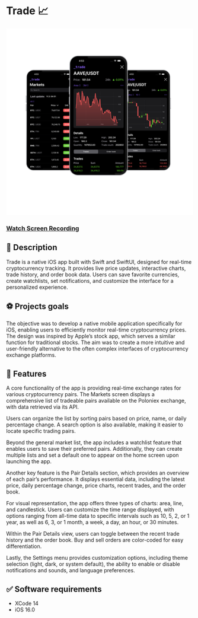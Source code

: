 # Trade 📈

![image alt](https://github.com/protyoya/Trade/blob/6fcd82181db9ba8aafee1afbe2ed0897ae9a93ee/mockup.png)

### [Watch Screen Recording]( https://youtube.com/shorts/pjhEURr6-7w)

## 📝 Description

Trade is a native iOS app built with Swift and SwiftUI, designed for real-time cryptocurrency tracking. 
It provides live price updates, interactive charts, trade history, and order book data. Users can save favorite currencies, create watchlists, set notifications, and customize the interface for a personalized experience.


## ⚽️ Projects goals

The objective was to develop a native mobile application specifically for iOS, enabling users to efficiently monitor real-time cryptocurrency prices. The design was inspired by Apple’s stock app, which serves a similar function for traditional stocks. The aim was to create a more intuitive and user-friendly alternative to the often complex interfaces of cryptocurrency exchange platforms.

## 🚀 Features

A core functionality of the app is providing real-time exchange rates for various cryptocurrency pairs. The Markets screen displays a comprehensive list of tradeable pairs available on the Poloniex exchange, with data retrieved via its API.

Users can organize the list by sorting pairs based on price, name, or daily percentage change. A search option is also available, making it easier to locate specific trading pairs.

Beyond the general market list, the app includes a watchlist feature that enables users to save their preferred pairs. Additionally, they can create multiple lists and set a default one to appear on the home screen upon launching the app.

Another key feature is the Pair Details section, which provides an overview of each pair’s performance. It displays essential data, including the latest price, daily percentage change, price charts, recent trades, and the order book.

For visual representation, the app offers three types of charts: area, line, and candlestick. Users can customize the time range displayed, with options ranging from all-time data to specific intervals such as 10, 5, 2, or 1 year, as well as 6, 3, or 1 month, a week, a day, an hour, or 30 minutes.

Within the Pair Details view, users can toggle between the recent trade history and the order book. Buy and sell orders are color-coded for easy differentiation.

Lastly, the Settings menu provides customization options, including theme selection (light, dark, or system default), the ability to enable or disable notifications and sounds, and language preferences.

## ✅ Software requirements

- XCode 14 <br>
- iOS 16.0
